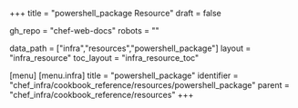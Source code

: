 +++
title = "powershell_package Resource"
draft = false

gh_repo = "chef-web-docs"
robots = ""

data_path = ["infra","resources","powershell_package"]
layout = "infra_resource"
toc_layout = "infra_resource_toc"


[menu]
  [menu.infra]
    title = "powershell_package"
    identifier = "chef_infra/cookbook_reference/resources/powershell_package"
    parent = "chef_infra/cookbook_reference/resources"
+++

<!-- The contents of this page are automatically generated from the powershell_package.yaml file in the data directory. -->
<!-- To suggest a change, edit the https://github.com/chef/chef/blob/master/lib/chef/resource/powershell_package.rb file
      and submit a pull request to the https://github.com/chef/chef repository. -->
